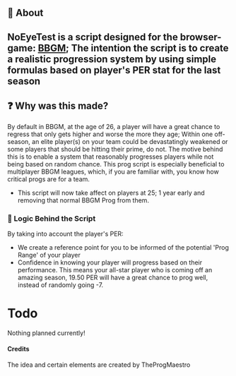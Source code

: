## :book: About

## **NoEyeTest** is a script designed for the browser-game: [BBGM](http://www.basketball-gm.com); The intention the script is to create a realistic progression system by using simple formulas based on player's PER stat for the last season

## :question: Why was this made?

By default in BBGM, at the age of 26, a player will have a great chance to regress that only gets higher and worse the more they age; Within one off-season, an elite player(s) on your team could be devastatingly weakened or some players that should be hitting their prime, do not. The motive behind this is to enable a system that reasonably progresses players while not being based on random chance. This prog script is especially beneficial to multiplayer BBGM leagues, which, if you are familiar with, you know how critical progs are for a team.

-   This script will now take affect on players at 25; 1 year early and removing that normal BBGM Prog from them.

### :brain: Logic Behind the Script

By taking into account the player's PER:

-   We create a reference point for you to be informed of the potential 'Prog Range' of your player
-   Confidence in knowing your player will progress based on their performance. This means your all-star player who is coming off an amazing season, 19.50 PER will have a great chance to prog well, instead of randomly going -7.

# Todo

Nothing planned currently!

#### Credits

The idea and certain elements are created by TheProgMaestro
